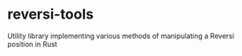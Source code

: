 # reversi-tools
Utility library implementing various methods of manipulating a Reversi position in Rust
